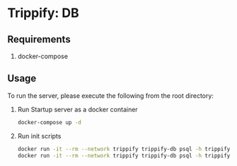 # Trippify: DB

## Requirements

1. docker-compose

## Usage

To run the server, please execute the following from the root directory:

1. Run Startup server as a docker container

    ```bash
    docker-compose up -d
    ```

2. Run init scripts

    ```bash
    docker run -it --rm --network trippify trippify-db psql -h trippify-db -U postgres postgres -f /tmp/create_ddl_base.sql
    docker run -it --rm --network trippify trippify-db psql -h trippify-db -U trippify trippify -f /tmp/create_ddl_trippify.sql
    ```
